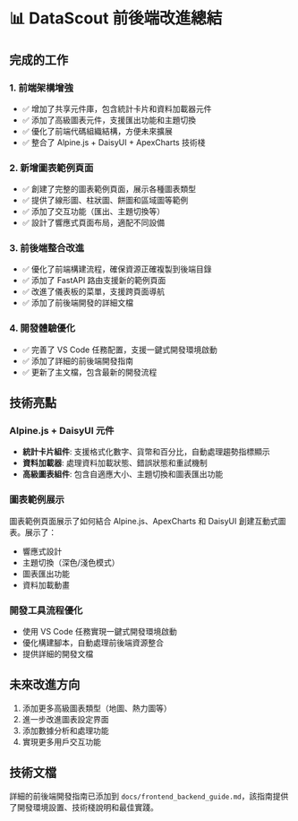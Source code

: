 # 📊 DataScout 前後端改進總結

## 完成的工作

### 1. 前端架構增強
- ✅ 增加了共享元件庫，包含統計卡片和資料加載器元件
- ✅ 添加了高級圖表元件，支援匯出功能和主題切換
- ✅ 優化了前端代碼組織結構，方便未來擴展
- ✅ 整合了 Alpine.js + DaisyUI + ApexCharts 技術棧

### 2. 新增圖表範例頁面
- ✅ 創建了完整的圖表範例頁面，展示各種圖表類型
- ✅ 提供了線形圖、柱狀圖、餅圖和區域圖等範例
- ✅ 添加了交互功能（匯出、主題切換等）
- ✅ 設計了響應式頁面布局，適配不同設備

### 3. 前後端整合改進
- ✅ 優化了前端構建流程，確保資源正確複製到後端目錄
- ✅ 添加了 FastAPI 路由支援新的範例頁面
- ✅ 改進了儀表板的菜單，支援跨頁面導航
- ✅ 添加了前後端開發的詳細文檔

### 4. 開發體驗優化
- ✅ 完善了 VS Code 任務配置，支援一鍵式開發環境啟動
- ✅ 添加了詳細的前後端開發指南
- ✅ 更新了主文檔，包含最新的開發流程

## 技術亮點

### Alpine.js + DaisyUI 元件
- **統計卡片組件**: 支援格式化數字、貨幣和百分比，自動處理趨勢指標顯示
- **資料加載器**: 處理資料加載狀態、錯誤狀態和重試機制
- **高級圖表組件**: 包含自適應大小、主題切換和圖表匯出功能

### 圖表範例展示
圖表範例頁面展示了如何結合 Alpine.js、ApexCharts 和 DaisyUI 創建互動式圖表。展示了：
- 響應式設計
- 主題切換（深色/淺色模式）
- 圖表匯出功能
- 資料加載動畫

### 開發工具流程優化
- 使用 VS Code 任務實現一鍵式開發環境啟動
- 優化構建腳本，自動處理前後端資源整合
- 提供詳細的開發文檔

## 未來改進方向
1. 添加更多高級圖表類型（地圖、熱力圖等）
2. 進一步改進圖表設定界面
3. 添加數據分析和處理功能
4. 實現更多用戶交互功能

## 技術文檔
詳細的前後端開發指南已添加到 `docs/frontend_backend_guide.md`，該指南提供了開發環境設置、技術棧說明和最佳實踐。
